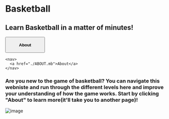#  Basketball
## Learn Basketball in a matter of minutes!


<button class="test" name="button" onclick= "href='./ABOUT.md'"><strong>About</strong></button> 

    <nav>
      <a href="./ABOUT.mb">About</a>
    </nav>
    
### Are you new to the game of basketball? You can navigate this webniste and run through the different levels here and improve your understanding of how the game works. Start by clicking "About" to learn more(it'll take you to another page)!

![image](https://upload.wikimedia.org/wikipedia/commons/e/eb/Basketball_Court_Dimensions.jpg)


<style>
.test{
height: 50px;
width: 125px;
}
</style>

